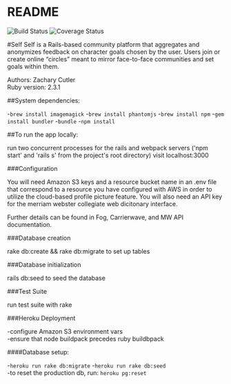 # README

![Build Status](https://codeship.com/projects/5aecb580-6c95-0134-2387-2643ab6f7762/status?branch=master)
![Coverage Status](https://coveralls.io/repos/zach348/katayaki/badge.png)

#Self
Self is a Rails-based community platform that aggregates and anonymizes feedback on character goals chosen by the user. Users join or create online “circles” meant to mirror face-to-face communities and set goals within them.

Authors: Zachary Cutler  
Ruby version: 2.3.1  

##System dependencies:

-```brew install imagemagick```
-```brew install phantomjs```
-```brew install npm```
-```gem install bundler```
-```bundle```
-```npm install```


##To run the app locally:

run two concurrent processes for the rails and webpack servers ('npm start' and 'rails s' from the project's root directory)
visit localhost:3000


###Configuration

You will need Amazon S3 keys and a resource bucket name in an .env file that correspond to a resource you have configured with AWS in order to utilize the cloud-based profile picture feature. You will also need an API key for the merriam webster collegiate web dicitonary interface.

Further details can be found in Fog, Carrierwave, and MW API documentation.


###Database creation

rake db:create && rake db:migrate to set up tables

###Database initialization

rails db:seed to seed the database  

###Test Suite

run test suite with rake


###Heroku Deployment

-configure Amazon S3 environment vars  
-ensure that node buildpack precedes ruby buildbpack  

####Database setup:

-```heroku run rake db:migrate```
-```heroku run rake db:seed```  
-to reset the production db, run: ```heroku pg:reset```
